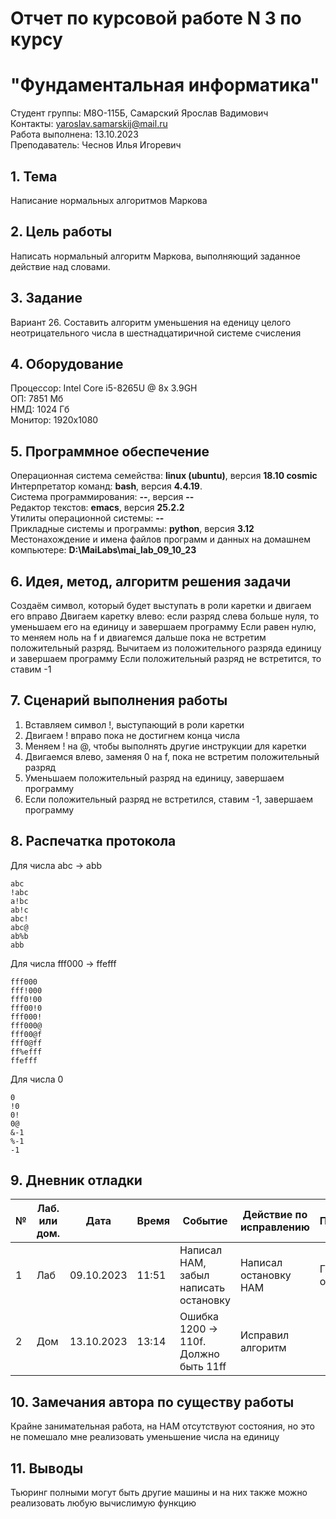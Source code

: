 # Отчет по курсовой работе N 3 по курсу
# "Фундаментальная информатика"

Студент группы: M8О-115Б, Самарский Ярослав Вадимович\
Контакты: yaroslav.samarskij@mail.ru \
Работа выполнена: 13.10.2023\
Преподаватель: Чеснов Илья Игоревич

## 1. Тема

Написание нормальных алгоритмов Маркова

## 2. Цель работы

Написать нормальный алгоритм Маркова, выполняющий заданное действие над словами.

## 3. Задание

Вариант 26. Составить алгоритм уменьшения на еденицу целого неотрицательного числа в шестнадцатиричной системе счисления

## 4. Оборудование

Процессор: Intel Core i5-8265U @ 8x 3.9GH\
ОП: 7851 Мб\
НМД: 1024 Гб\
Монитор: 1920x1080

## 5. Программное обеспечение

Операционная система семейства: **linux (ubuntu)**, версия **18.10 cosmic**\
Интерпретатор команд: **bash**, версия **4.4.19**.\
Система программирования: **--**, версия **--**\
Редактор текстов: **emacs**, версия **25.2.2**\
Утилиты операционной системы: **--**\
Прикладные системы и программы: **python**, версия **3.12**\
Местонахождение и имена файлов программ и данных на домашнем компьютере: **D:\\MaiLabs\\mai_lab_09_10_23**

## 6. Идея, метод, алгоритм решения задачи

Создаём символ, который будет выступать в роли каретки и двигаем его вправо
Двигаем каретку влево: если разряд слева больше нуля, то уменьшаем его на единицу и завершаем программу
Если равен нулю, то меняем ноль на f и двиагемся дальше пока не встретим положительный разряд. Вычитаем из положительного разряда единицу и завершаем программу
Если положительный разряд не встретится, то ставим -1

## 7. Сценарий выполнения работы

1. Вставляем символ !, выступающий в роли каретки
2. Двигаем ! вправо пока не достигнем конца числа
3. Меняем ! на @, чтобы выполнять другие инструкции для каретки
4. Двигаемся влево, заменяя 0 на f, пока не встретим положительный разряд
5. Уменьшаем положительный разряд на единицу, завершаем программу
6. Если положительный разряд не встретился, ставим -1, завершаем программу

## 8. Распечатка протокола

Для числа abc -> abb
```
abc
!abc
a!bc
ab!c
abc!
abc@
ab%b
abb
```

Для числа fff000 -> ffefff
```
fff000
fff!000
fff0!00
fff00!0
fff000!
fff000@
fff00@f
fff0@ff
ff%efff
ffefff
```

Для числа 0
```
0
!0
0!
0@
&-1
%-1
-1
```

## 9. Дневник отладки

| № | Лаб. или дом. | Дата       | Время     | Событие                                 | Действие по исправлению   | Примечание     |
|---|---------------|------------|-----------|-----------------------------------------|---------------------------|----------------|
|1  | Лаб           | 09.10.2023 | 11:51     | Написал НАМ, забыл написать остановку   | Написал остановку НАМ     | Глупая ошибка  |
|2  | Дом           | 13.10.2023 | 13:14     | Ошибка 1200 -> 110f. Должно быть 11ff   | Исправил алгоритм         |                |

## 10. Замечания автора по существу работы

Крайне занимательная работа, на НАМ отсутствуют состояния, но это не помешало мне реализовать уменьшение числа на единицу

## 11. Выводы

Тьюринг полными могут быть другие машины и на них также можно реализовать любую вычислимую функцию

